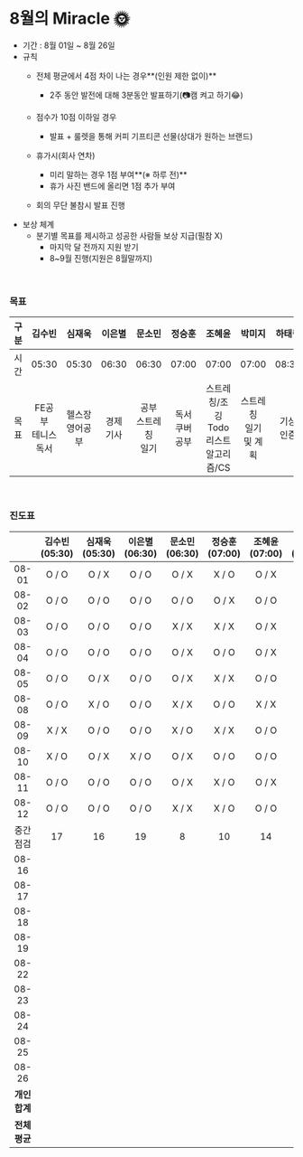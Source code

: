 # **8월의** Miracle 🌞

- 기간 : 8월 01일 ~ 8월 26일
- 규칙
  - 전체 평균에서 4점 차이 나는 경우**(인원 제한 없이)**
    - 2주 동안 발전에 대해 3분동안 발표하기(📷캠 켜고 하기😂)

  - 점수가 10점 이하일 경우
    - 발표 + 룰렛을 통해 커피 기프티콘 선물(상대가 원하는 브랜드)

  - 휴가시(회사 연차)
    - 미리 말하는 경우 1점 부여**(※ 하루 전)**
    - 휴가 사진 밴드에 올리면 1점 추가 부여

  - 회의 무단 불참시 발표 진행
- 보상 체계
  - 분기별 목표를 제시하고 성공한 사람들 보상 지급(필참 X)
    - 마지막 달 전까지 지원 받기
    - 8~9월 진행(지원은 8월말까지)


<br/>

### 목표

| 구분 |            김수빈            |        심재욱        |  이은별   |            문소민            |       정승훈        |                     조혜윤                     |           박미지           |  하태린   |
| :--: | :--------------------------: | :------------------: | :-------: | :--------------------------: | :-----------------: | :--------------------------------------------: | :------------------------: | :-------: |
| 시간 |            05:30             |        05:30         |   06:30   |            06:30             |        07:00        |                     07:00                      |           07:00            |   08:30   |
| 목표 | FE공부<br />테니스<br />독서 | 헬스장<br />영어공부 | 경제 기사 | 공부<br />스트레칭<br />일기 | 독서<br />쿠버 공부 | 스트레칭/조깅<br />Todo리스트<br />알고리즘/CS | 스트레칭<br />일기 및 계획 | 기상 인증 |

<br/>

### 진도표

|               | 김수빈(05:30) | 심재욱(05:30) | 이은별(06:30) | 문소민(06:30) | 정승훈(07:00) | 조혜윤(07:00) | 박미지(07:00) | 하태린(08:30) |
| :-----------: | :-----------: | :-----------: | :-----------: | :-----------: | :-----------: | :-----------: | :-----------: | :-----------: |
|     08-01     |     O / O     |     O / X     |     O / O     |     O / X     |     X / O     |     O / X     |     O / O     |     O / O     |
|     08-02     |     O / O     |     O / O     |     O / O     |     O / O     |     O / X     |     O / O     |     O / O     |     O / O     |
|     08-03     |     O / O     |     O / O     |     O / O     |     X / X     |     X / X     |     O / X     |     O / O     |     X / O     |
|     08-04     |     O / O     |     O / O     |     O / O     |     O / X     |     O / O     |     O / X     |     O / O     |     O / X     |
|     08-05     |     O / O     |     O / X     |     O / O     |     O / X     |     X / X     |     O / O     |     O / O     |     O / O     |
|     08-08     |     O / O     |     X / O     |     O / O     |     X / X     |     O / O     |     X / X     |     O / O     |     X / X     |
|     08-09     |     X / X     |     O / O     |     O / O     |     X / O     |     X / X     |     O / O     |     O / O     |     O / O     |
|     08-10     |     X / O     |     O / X     |     X / O     |     O / X     |     O / O     |     O / O     |     O / O     |     O / O     |
|     08-11     |     O / O     |     O / O     |     O / O     |     O / X     |     X / O     |     O / X     |     O / O     |     O / X     |
|     08-12     |     O / O     |     O / O     |     O / O     |     X / X     |     X / O     |     O / O     |     O / O     |     O / O     |
|   중간점검    |      17       |      16       |      19       |       8       |      10       |      14       |      20       |      15       |
|     08-16     |               |               |               |               |               |               |               |               |
|     08-17     |               |               |               |               |               |               |               |               |
|     08-18     |               |               |               |               |               |               |               |               |
|     08-19     |               |               |               |               |               |               |               |               |
|     08-22     |               |               |               |               |               |               |               |               |
|     08-23     |               |               |               |               |               |               |               |               |
|     08-24     |               |               |               |               |               |               |               |               |
|     08-25     |               |               |               |               |               |               |               |               |
|     08-26     |               |               |               |               |               |               |               |               |
| **개인 합계** |               |               |               |               |               |               |               |               |
| **전체 평균** |               |               |               |               |               |               |               |               |

